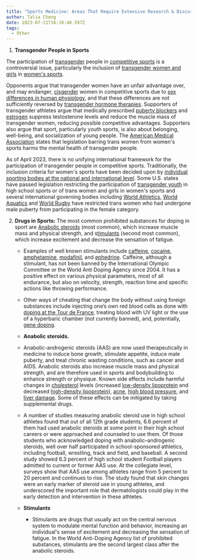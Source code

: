 ```yaml
---
title: "Sports Medicine: Areas That Require Extensive Research & Discussion"
author: Talia Cheng
date: 2023-07-21T16:10:48.597Z
tags:
  - Other
---
```



1. **Transgender People in Sports** 

The participation of [transgender](https://en.wikipedia.org/wiki/Transgender) people in [competitive sports](https://en.wikipedia.org/wiki/Competitive_sports) is a controversial issue, particularly the inclusion of [transgender women and girls](https://en.wikipedia.org/wiki/Trans_women) in [women's sports](https://en.wikipedia.org/wiki/Women%27s_sports).

Opponents argue that transgender women have an unfair advantage over, and may endanger, [cisgender](https://en.wikipedia.org/wiki/Cisgender) women in competitive sports due to [sex differences in human physiology](https://en.wikipedia.org/wiki/Sex_differences_in_human_physiology), and that these differences are not sufficiently reversed by [transgender hormone therapies](https://en.wikipedia.org/wiki/Transgender_hormone_therapy). Supporters of transgender athletes argue that medically prescribed [puberty blockers](https://en.wikipedia.org/wiki/Puberty_blocker) and [estrogen](https://en.wikipedia.org/wiki/Estrogen) suppress testosterone levels and reduce the muscle mass of transgender women, reducing possible competitive advantages. Supporters also argue that sport, particularly youth sports, is also about belonging, well-being, and socialization of young people. The [American Medical Association](https://en.wikipedia.org/wiki/American_Medical_Association) states that legislation barring trans women from women's sports harms the mental health of transgender people.

As of April 2023, there is no unifying international framework for the participation of transgender people in competitive sports. Traditionally, the inclusion criteria for women's sports have been decided upon by [individual sporting bodies at the national and international level](https://en.wikipedia.org/wiki/Sex_verification_in_sports). Some U.S. states have passed legislation restricting the participation of [transgender youth](https://en.wikipedia.org/wiki/Transgender_youth) in high school sports or of trans women and girls in women's sports and several international governing bodies including [World Athletics](https://en.wikipedia.org/wiki/World_Athletics), [World Aquatics](https://en.wikipedia.org/wiki/World_Aquatics) and [World Rugby](https://en.wikipedia.org/wiki/World_Rugby) have restricted trans women who had undergone male puberty from participating in the female category.

2. **Drugs in Sports:** The most common prohibited substances for doping in sport are [Anabolic steroids](https://en.wikipedia.org/wiki/Anabolic_steroid) (most common), which increase muscle mass and physical strength, and s[timulants](https://en.wikipedia.org/wiki/Stimulant) (second most common), which increase excitement and decrease the sensation of fatigue.

   * Examples of well known stimulants include [caffeine](https://en.wikipedia.org/wiki/Caffeine), [cocaine](https://en.wikipedia.org/wiki/Cocaine), [amphetamine](https://en.wikipedia.org/wiki/Amphetamine), [modafinil](https://en.wikipedia.org/wiki/Modafinil), and [ephedrine](https://en.wikipedia.org/wiki/Ephedrine). Caffeine, although a stimulant, has not been banned by the International Olympic Committee or the World Anti Doping Agency since 2004. It has a positive effect on various physical parameters, most of all endurance, but also on velocity, strength, reaction time and specific actions like throwing performance. 
   * Other ways of cheating that change the body without using foreign substances include injecting one’s own red blood cells as done with [doping at the Tour de France](https://en.wikipedia.org/wiki/Doping_at_the_Tour_de_France), treating blood with UV light or the use of a hyperbaric chamber (not currently banned), and, potentially, [gene doping](https://en.wikipedia.org/wiki/Gene_doping).
   *  **Anabolic steroids.** 

     * Anabolic-androgenic steroids (AAS) are now used therapeutically in medicine to induce bone growth, stimulate appetite, induce male puberty, and treat chronic wasting conditions, such as cancer and AIDS. Anabolic steroids also increase muscle mass and physical strength, and are therefore used in sports and bodybuilding to enhance strength or physique. Known side effects include harmful changes in [cholesterol](https://en.wikipedia.org/wiki/Cholesterol) levels (increased [low-density lipoprotein](https://en.wikipedia.org/wiki/Low-density_lipoprotein) and decreased [high-density lipoprotein](https://en.wikipedia.org/wiki/High-density_lipoprotein)), [acne](https://en.wikipedia.org/wiki/Acne_vulgaris), [high blood pressure](https://en.wikipedia.org/wiki/High_blood_pressure), and [liver damage](https://en.wikipedia.org/wiki/Hepatotoxicity). Some of these effects can be mitigated by taking supplemental drugs.
     * A number of studies measuring anabolic steroid use in high school athletes found that out of all 12th grade students, 6.6 percent of them had used anabolic steroids at some point in their high school careers or were approached and counseled to use them. Of those students who acknowledged doping with anabolic–androgenic steroids, well over half participated in school-sponsored athletics, including football, wrestling, track and field, and baseball. A second study showed 6.3 percent of high school student Football players admitted to current or former AAS use. At the collegiate level, surveys show that AAS use among athletes range from 5 percent to 20 percent and continues to rise. The study found that skin changes were an early marker of steroid use in young athletes, and underscored the important role that dermatologists could play in the early detection and intervention in these athletes.
   * **Stimulants**

     * Stimulants are drugs that usually act on the central nervous system to modulate mental function and behavior, increasing an individual's sense of excitement and decreasing the sensation of fatigue. In the World Anti-Doping Agency list of prohibited substances, stimulants are the second largest class after the anabolic steroids.